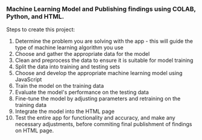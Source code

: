 ### Machine Learning Model and Publishing findings using COLAB, Python, and HTML.
Steps to create this project:

1. Determine the problem you are solving with the app - this will guide the type of machine learning algorithm you use
2. Choose and gather the appropriate data for the model
3. Clean and preprocess the data to ensure it is suitable for model training
4. Split the data into training and testing sets
5. Choose and develop the appropriate machine learning model using JavaScript
6. Train the model on the training data
7. Evaluate the model's performance on the testing data
8. Fine-tune the model by adjusting parameters and retraining on the training data
9. Integrate the model into the HTML page
10. Test the entire app for functionality and accuracy, and make any necessary adjustments, before commiting final publishment of findings on HTML page.
